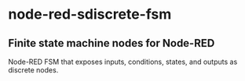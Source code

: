 # node-red-sdiscrete-fsm
## Finite state machine nodes for Node-RED
Node-RED FSM that exposes inputs, conditions, states, and outputs as discrete nodes.



